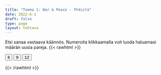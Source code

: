 ```yaml
---
title: "Teema 1: War & Peace - Yhdistä"
date: 2022-6-1
draft: false
type: page
layout: tehtava
---
```

Etsi sanaa vastaava käännös. Numeroita klikkaamalla voit luoda haluamasi määrän uusia pareja.
{{< rawhtml >}}
<link rel="stylesheet" type="text/css" href="/css/yhdistely.css"/>
<div id="nappulat">
    <button id="kuusi">
    6
    </button>
    <button id="yhdeksän">
    9
    </button>
    <button id="kakstoista">
    12
    </button>
    </div>
<div id="tehtava" class="grid grid-cols-2">
 <div><ul id="terms"> </ul></div>
 <div><ul id="defs"> </ul></div>

</div>

<script> 
 
 //Execute a JavaScript immediately after a page has been loaded
window.onload = function() {

  //Data for terms and definitions. This can be stored in a separate .js file, in a JSON file or here in the main file
   var data = {
    terms: [{
         index: 0, text: 'analysis, analyses'
    }, { index: 1, text: 'average'
    }, { index: 2, text: 'cell'
    }, { index: 3, text: 'chart, table'
    }, { index: 4, text: 'classification'
    }, { index: 5, text: 'concept'
    }, { index: 6, text: 'conclusion'
    }, { index: 7, text: 'conduct an experiment'
    }, { index: 8, text: 'data'
    }, { index: 9, text: 'database'
    }, { index: 10, text: 'discover'
    }, { index: 11, text: 'discovery'
    }, { index: 12, text: 'engineer'
    }, { index: 13, text: 'evidence'
    }, { index: 14, text: 'experiment'
    }, { index: 15, text: 'genetic engineering, gene editing'
    }, { index: 16, text: 'hypothesis, hypotheses'
    }, { index: 17, text: 'invent'
    }, { index: 18, text: 'invention'
    }, { index: 19, text: 'measure'
    }, { index: 20, text: 'observe'
    }, { index: 21, text: 'researcher'
    }, { index: 22, text: 'scale'
    }, { index: 23, text: 'scientific'
    }, { index: 24, text: 'scientist'
    }, { index: 25, text: 'statistics'
    }, { index: 26, text: 'survey'
    }, { index: 27, text: 'variable'
    }, { index: 28, text: 'accelerate'
    }, { index: 29, text: 'acceleration'
    }, { index: 30, text: 'charge'
    }, { index: 31, text: 'circuit'
    }, { index: 32, text: 'density'
    }, { index: 33, text: 'dissolve'
    }, { index: 34, text: 'electric current'
    }, { index: 35, text: 'formula, formulae'
    }, { index: 36, text: 'frequency'
    }, { index: 37, text: 'friction'
    }, { index: 38, text: 'gravity'
    }, { index: 39, text: 'inertia'
    }, { index: 40, text: 'lever'
    }, { index: 41, text: 'magnification'
    }, { index: 42, text: 'mass'
    }, { index: 43, text: 'matter'
    }, { index: 44, text: 'nuclear physics'
    }, { index: 45, text: 'nucleus, nuclei'
    }, { index: 46, text: 'orbit'
    }, { index: 47, text: 'phenomenon, phenomena'
    }, { index: 48, text: 'physicist'
    }, { index: 49, text: 'radiation'
    }, { index: 50, text: 'volume'
    }, { index: 51, text: 'velocity, speed'
    }, { index: 52, text: 'wavelength'
    }, { index: 53, text: 'acid'
    }, { index: 54, text: 'atom'
    }, { index: 55, text: 'base'
    }, { index: 56, text: 'carbon dioxide'
    }, { index: 57, text: 'chemical reaction'
    }, { index: 58, text: 'chemist'
    }, { index: 59, text: 'compound'
    }, { index: 60, text: 'element'
    }, { index: 61, text: 'evaporate'
    }, { index: 62, text: 'gas'
    }, { index: 63, text: 'hydrogen'
    }, { index: 64, text: 'molecule'
    }, { index: 65, text: 'liquid'
    }, { index: 66, text: 'nitrogen'
    }, { index: 67, text: 'oxidation'
    }, { index: 68, text: 'oxygen'
    }, { index: 69, text: 'periodic table'
    }, { index: 70, text: 'property'
    }, { index: 71, text: 'reduction'
    }, { index: 72, text: 'saturated'
    }, { index: 73, text: 'solid'
    }, { index: 74, text: 'solution'
    }, { index: 75, text: 'substance'

},

    ],
    definitions: [{        
         index: 0, text: 'analyysi, analyysit'
    }, { index: 1, text: 'keskiarvo'
    }, { index: 2, text: 'solu'
    }, { index: 3, text: 'taulukko'
    }, { index: 4, text: 'luokittelu'
    }, { index: 5, text: 'käsite'
    }, { index: 6, text: 'johtopäätös'
    }, { index: 7, text: 'tehdä koe'
    }, { index: 8, text: 'tiedot'
    }, { index: 9, text: 'tietokanta'
    }, { index: 10, text: 'löytää, keksiä'
    }, { index: 11, text: 'löytö, keksintö'
    }, { index: 12, text: 'insinööri'
    }, { index: 13, text: 'todisteet'
    }, { index: 14, text: 'koe'
    }, { index: 15, text: 'geenimanipulaatio'
    }, { index: 16, text: 'olettamus, olettamukset'
    }, { index: 17, text: 'keksiä'
    }, { index: 18, text: 'keksintö'
    }, { index: 19, text: 'mitata'
    }, { index: 20, text: 'havainnoida'
    }, { index: 21, text: 'tutkija'
    }, { index: 22, text: 'asteikko'
    }, { index: 23, text: 'tieteellinen'
    }, { index: 24, text: 'tieteilijä'
    }, { index: 25, text: 'tilasto'
    }, { index: 26, text: 'kyselytutkimus'
    }, { index: 27, text: 'muuttuja'
    }, { index: 28, text: 'kiihdyttää'
    }, { index: 29, text: 'kiihtyvyys'
    }, { index: 30, text: 'sähkövaraus'
    }, { index: 31, text: 'virtapiiri'
    }, { index: 32, text: 'tiheys'
    }, { index: 33, text: 'liueta, sulaa, hajota'
    }, { index: 34, text: 'sähkövirta'
    }, { index: 35, text: 'kaava, kaavat'
    }, { index: 36, text: 'taajuus'
    }, { index: 37, text: 'kitka'
    }, { index: 38, text: 'painovoima'
    }, { index: 39, text: '(massan) hitaus, jatkavuus'
    }, { index: 40, text: 'vipu'
    }, { index: 41, text: 'suurennus'
    }, { index: 42, text: 'massa'
    }, { index: 43, text: 'aine, materia'
    }, { index: 44, text: 'ydinfysiikka'
    }, { index: 45, text: 'ydin, tuma, ytimet, tumat'
    }, { index: 46, text: 'kiertorata, kiertää'
    }, { index: 47, text: 'ilmiö, ilmiöt'
    }, { index: 48, text: 'fyysikko'
    }, { index: 49, text: 'säteily'
    }, { index: 50, text: 'tilavuus'
    }, { index: 51, text: 'nopeus, vauhti'
    }, { index: 52, text: 'aallonpituus'
    }, { index: 53, text: 'happo'
    }, { index: 54, text: 'atomi'
    }, { index: 55, text: 'emäs'
    }, { index: 56, text: 'hiilidioksidi'
    }, { index: 57, text: 'kemiallinen reaktio'
    }, { index: 58, text: 'kemisti'
    }, { index: 59, text: 'yhdiste'
    }, { index: 60, text: 'alkuaine'
    }, { index: 61, text: 'haihtua'
    }, { index: 62, text: 'kaasu'
    }, { index: 63, text: 'vety'
    }, { index: 64, text: 'molekyyli'
    }, { index: 65, text: 'neste'
    }, { index: 66, text: 'typpi'
    }, { index: 67, text: 'hapettuminen'
    }, { index: 68, text: 'happi'
    }, { index: 69, text: 'jaksollisen järjestelmän taulukko'
    }, { index: 70, text: 'ominaisuus'
    }, { index: 71, text: 'pelkistyminen'
    }, { index: 72, text: 'kylläinen'
    }, { index: 73, text: 'kiinteä'
    }, { index: 74, text: 'liuos'
    }, { index: 75, text: 'aine'
},

    ],
    //this creates matches for indexes. This is a sort of an Answer Sheet
    pairs: {
      0: 0,
      1: 1,
      2: 2,
      3: 3,
      4: 4,
      5: 5,
      6: 6,
      7: 7,
      8: 8,
      9: 9,
      10: 10,
      11: 11,
      12: 12,
      13: 13,
      14: 14,
      15: 15,
      16: 16,
      17: 17,
      18: 18,
      19: 19,
      20: 20,
      21: 21,
      22: 22,
      23: 23,
      24: 24,
      25: 25,
      26: 26,
      27: 27,
      28: 28,
      29: 29,
      30: 30,
      31: 31,
      32: 32,
      33: 33,
      34: 34,
      35: 35,
      36: 36,
      37: 37,
      38: 38,
      39: 39,
      40: 40,
      41: 41,
      42: 42,
      43: 43,
      44: 44,
      45: 45,
      46: 46,
      47: 47,
      48: 48,
      49: 49,
      50: 50,
      51: 51,
      52: 52,
      53: 53,
      54: 54,
      55: 55,
      56: 56,
      57: 57,
      58: 58,
      59: 59,
      60: 60,
      61: 61,
      62: 62,
      63: 63,
      64: 64,
      65: 65,
      66: 66,
      67: 67,
      68: 68,
      69: 69,
      70: 70,
      71: 71,
      72: 72,
      73: 73,
      74: 74,
      75: 75,
    }
  };
    
for (var a=[],i=0;i<76;++i) a[i]=i;

function shufflee(array) {
  var tmp, current, top = array.length;
  if(top) while(--top) {
    current = Math.floor(Math.random() * (top + 1));
    tmp = array[current];
    array[current] = array[top];
    array[top] = tmp;
  }
  return array;
}

a = shufflee(a);
  

  var selectedTerm = null, //to make sure none is selected onload
    selectedDef = null,
    termsContainer = document.querySelector("#terms"), //list of terms
    defsContainer = document.querySelector("#defs"); //list of definitions

  //This function takes two arguments, that is one term and one def to compare if they match. It returns True or False after compairing values of the "pairs" object property.     
  function isMatch(termIndex, defIndex) {
    return data.pairs[termIndex] === defIndex;
  }

  //This function adds HTML elements and content to the specified container (UL).
  function createListHTML(list, container) {
    container.innerHTML = ""; //first, clean up any existing LI elements
    for (var i = 0; i < 76; i++) {
      container.innerHTML = container.innerHTML + "<li data-index='" + list[i]["index"] + "'>" + "<span>" + list[i]["text"] + "</span>" + "</li>";

    }
  }

function addCSS(css){
  var elem=document.createElement('style');
  if(elem.styleSheet && !elem.sheet)elem.styleSheet.cssText=css;
  else elem.appendChild(document.createTextNode(css));
  document.getElementsByTagName('head')[0].appendChild(elem); 
}

  createListHTML(data.terms, termsContainer);
  createListHTML(data.definitions, defsContainer);

  //listen for a "click" event on a list of Terms and store the clicked object in the target object
  termsContainer.addEventListener("click", function(e) {
    var target = e.target.parentNode;
    if (target.className === "score")
      return;
    var termIndex = Number(target.getAttribute("data-index"));
    //the condition is that only one LI can be selected
    if (selectedTerm !== null && selectedTerm !== termIndex) {
      termsContainer.querySelector("li[data-index='" + selectedTerm + "']").removeAttribute("data-selected");
    }

    //deletion of the decoration
    if (target.hasAttribute("data-selected")) {
      target.removeAttribute("data-selected");
      selectedTerm = null;
    }
    //selecting on click	
    else {
      target.setAttribute("data-selected", true);
      selectedTerm = termIndex;
    }

    if (selectedTerm !== null && selectedDef !== null) {
      var term = document.querySelector("#terms [data-index='" + selectedTerm + "']");
      var def = document.querySelector("#defs [data-index='" + selectedDef + "']");
      if (isMatch(selectedTerm, selectedDef)) {
				term.className = "score";
        def.className = "score";
  			numero++;
   			term.style.order = (numero);
   			def.style.order = (numero);
            }
      selectedTerm = null;
      selectedDef = null;
      term.removeAttribute("data-selected");
      def.removeAttribute("data-selected");
			    }
  })

  defsContainer.addEventListener("click", function(e) {
    var target = e.target.parentNode;
    if (target.className === "score")
      return;
    var defIndex = Number(target.getAttribute("data-index"));
    var defText = Number(target.getAttribute("data-index"))

    if (selectedDef !== null && selectedDef !== defIndex) {
      defsContainer.querySelector("li[data-index='" + selectedDef + "']").removeAttribute("data-selected");
    }

    if (target.hasAttribute("data-selected"))
      target.removeAttribute("data-selected");
    else
      target.setAttribute("data-selected", true);
    selectedDef = Number(target.getAttribute("data-index"));
    if (selectedTerm !== null && selectedDef !== null) {
      //var term = document.querySelector("#terms [data-index='"+selectedTerm+"']");
      var term = termsContainer.querySelector("[data-index='" + selectedTerm + "']");
      //var def = document.querySelector("#defs [data-index='"+selectedDef+"']");
      var def = defsContainer.querySelector("[data-index='" + selectedDef + "']");
      if (isMatch(selectedTerm, selectedDef)) {
				term.className = "score";
        def.className = "score";
  			numero++;
   			term.style.order = (numero);
   			def.style.order = (numero);
       }
      
      selectedTerm = null; //poista napautusten valinta
      selectedDef = null; //poista napautusten valinta
      term.removeAttribute("data-selected");
      def.removeAttribute("data-selected");
    }
  })

  function shuffle() {
    randomSort(data.terms)
    randomSort(data.definitions)
    createListHTML(data.terms, termsContainer)
    createListHTML(data.definitions, defsContainer)
    addCSS("div#tehtava li[data-index]{display: none;}")
    addCSS("div#tehtava li[data-index='" + a[0] + "']{display: flex;}")
		addCSS("div#tehtava li[data-index='" + a[1] + "']{display: flex;}")
    addCSS("div#tehtava li[data-index='" + a[2] + "']{display: flex;}")
    addCSS("div#tehtava li[data-index='" + a[3] + "']{display: flex;}")
    addCSS("div#tehtava li[data-index='" + a[4] + "']{display: flex;}")
    addCSS("div#tehtava li[data-index='" + a[5] + "']{display: flex;}")
  }
  
    function shuffle9() {
    randomSort(data.terms)
    randomSort(data.definitions)
    createListHTML(data.terms, termsContainer)
    createListHTML(data.definitions, defsContainer)
		addCSS("div#tehtava li[data-index]{display: none;}")
    addCSS("div#tehtava li[data-index='" + a[0] + "']{display: flex;}")
		addCSS("div#tehtava li[data-index='" + a[1] + "']{display: flex;}")
    addCSS("div#tehtava li[data-index='" + a[2] + "']{display: flex;}")
    addCSS("div#tehtava li[data-index='" + a[3] + "']{display: flex;}")
    addCSS("div#tehtava li[data-index='" + a[4] + "']{display: flex;}")
    addCSS("div#tehtava li[data-index='" + a[5] + "']{display: flex;}")
    addCSS("div#tehtava li[data-index='" + a[6] + "']{display: flex;}")
    addCSS("div#tehtava li[data-index='" + a[7] + "']{display: flex;}")
    addCSS("div#tehtava li[data-index='" + a[8] + "']{display: flex;}")
  }
  
      function shuffle12() {
    randomSort(data.terms)
    randomSort(data.definitions)
    createListHTML(data.terms, termsContainer)
    createListHTML(data.definitions, defsContainer)
addCSS("div#tehtava li[data-index]{display: none;}")
    addCSS("div#tehtava li[data-index='" + a[0] + "']{display: flex;}")
		addCSS("div#tehtava li[data-index='" + a[1] + "']{display: flex;}")
    addCSS("div#tehtava li[data-index='" + a[2] + "']{display: flex;}")
    addCSS("div#tehtava li[data-index='" + a[3] + "']{display: flex;}")
    addCSS("div#tehtava li[data-index='" + a[4] + "']{display: flex;}")
    addCSS("div#tehtava li[data-index='" + a[5] + "']{display: flex;}")
    addCSS("div#tehtava li[data-index='" + a[6] + "']{display: flex;}")
    addCSS("div#tehtava li[data-index='" + a[7] + "']{display: flex;}")
    addCSS("div#tehtava li[data-index='" + a[8] + "']{display: flex;}")
    addCSS("div#tehtava li[data-index='" + a[9] + "']{display: flex;}")
		addCSS("div#tehtava li[data-index='" + a[10] + "']{display: flex;}")
    addCSS("div#tehtava li[data-index='" + a[11] + "']{display: flex;}")
    addCSS("div#tehtava li[data-index='" + a[12] + "']{display: flex;}")
  }
  
  
  function randomSort(array) {
    var currentIndex = array.length,
      temporaryValue, randomIndex;

    // While there remain elements to shuffle...

    while (currentIndex !== 0) {

      // Pick a remaining element...
      randomIndex = Math.floor(Math.random() * currentIndex);
      currentIndex -= 1;

      // And swap it with the current element. SWAP
      temporaryValue = array[currentIndex];
      array[currentIndex] = array[randomIndex];
      array[randomIndex] = temporaryValue;
    }

    return array;
  }

  shuffle(); 
  
  document.getElementById("kuusi").addEventListener("click", function() {
        shuffle();
        a = shufflee(a);
      }   
       )
  document.getElementById("yhdeksän").addEventListener("click", function() {
        shuffle9();
        a = shufflee(a);
      }   
       )
  document.getElementById("kakstoista").addEventListener("click", function() {
        shuffle12();
        a = shufflee(a);
      }   
       )
       
  }

var numero = 0;

</script>
{{< /rawhtml >}}